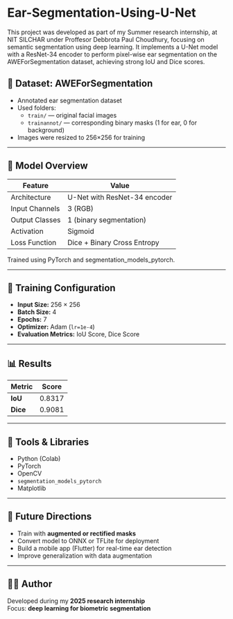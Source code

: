 # Ear-Segmentation-Using-U-Net

This project was developed as part of my Summer research internship, at NIT SILCHAR under Proffesor Debbrota Paul Choudhury, focusing on semantic segmentation using deep learning. It implements a U-Net model with a ResNet-34 encoder to perform pixel-wise ear segmentation on the AWEForSegmentation dataset, achieving strong IoU and Dice scores.


## 📁 Dataset: AWEForSegmentation

- Annotated ear segmentation dataset
- Used folders:
  - `train/` — original facial images
  - `trainannot/` — corresponding binary masks (1 for ear, 0 for background)
- Images were resized to 256×256 for training

---

## 🧠 Model Overview

| Feature        | Value                        |
|----------------|------------------------------|
| Architecture   | U-Net with ResNet-34 encoder |
| Input Channels | 3 (RGB)                      |
| Output Classes | 1 (binary segmentation)      |
| Activation     | Sigmoid                      |
| Loss Function  | Dice + Binary Cross Entropy  |

Trained using PyTorch and segmentation_models_pytorch.

---

## 🧪 Training Configuration

- **Input Size:** 256 × 256  
- **Batch Size:** 4  
- **Epochs:** 7  
- **Optimizer:** Adam (`lr=1e-4`)  
- **Evaluation Metrics:** IoU Score, Dice Score

---

## 📊 Results

| Metric   | Score   |
|----------|---------|
| **IoU**  | 0.8317  |
| **Dice** | 0.9081  |

---

## 🚀 Tools & Libraries

- Python (Colab)
- PyTorch
- OpenCV
- `segmentation_models_pytorch`
- Matplotlib

---

## 🔭 Future Directions

- Train with **augmented or rectified masks**
- Convert model to ONNX or TFLite for deployment
- Build a mobile app (Flutter) for real-time ear detection
- Improve generalization with data augmentation

---

## 👨‍💻 Author

Developed during my **2025 research internship**  
Focus: **deep learning for biometric segmentation**
